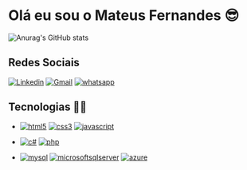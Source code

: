 # Olá eu sou o Mateus Fernandes 😎

![Anurag's GitHub stats](https://github-readme-stats.vercel.app/api?username=MateusFernandess&show_icons=true&theme=dark)

## Redes Sociais 

[![Linkedin](https://img.shields.io/badge/LinkedIn-0077B5?style=for-the-badge&logo=linkedin&logoColor=white)](https://www.linkedin.com/in/mateus-fernandes-b902091b5/) [![Gmail](https://img.shields.io/badge/Gmail-D14836?style=for-the-badge&logo=gmail&logoColor=white)](https://www.gmail.com) [![whatsapp](https://img.shields.io/badge/WhatsApp-25D366?style=for-the-badge&logo=whatsapp&logoColor=white)](https://wa.me/16982097487)

## Tecnologias 👨‍💻

- [![html5](https://img.shields.io/badge/HTML5-E34F26?style=for-the-badge&logo=html5&logoColor=white)]() [![css3](https://img.shields.io/badge/CSS3-1572B6?style=for-the-badge&logo=css3&logoColor=white)]() [![javascript](https://img.shields.io/badge/JavaScript-323330?style=for-the-badge&logo=javascript&logoColor=F7DF1E)]()

- [![c#](https://img.shields.io/badge/C%23-239120?style=for-the-badge&logo=c-sharp&logoColor=white)]() [![php](https://img.shields.io/badge/PHP-777BB4?style=for-the-badge&logo=php&logoColor=white)]()

- [![mysql](https://img.shields.io/badge/MySQL-00000F?style=for-the-badge&logo=mysql&logoColor=white)]() [![microsoftsqlserver](https://img.shields.io/badge/Microsoft_SQL_Server-CC2927?style=for-the-badge&logo=microsoft-sql-server&logoColor=white)]() [![azure](https://img.shields.io/badge/Microsoft_Azure-0089D6?style=for-the-badge&logo=microsoft-azure&logoColor=white)]()
